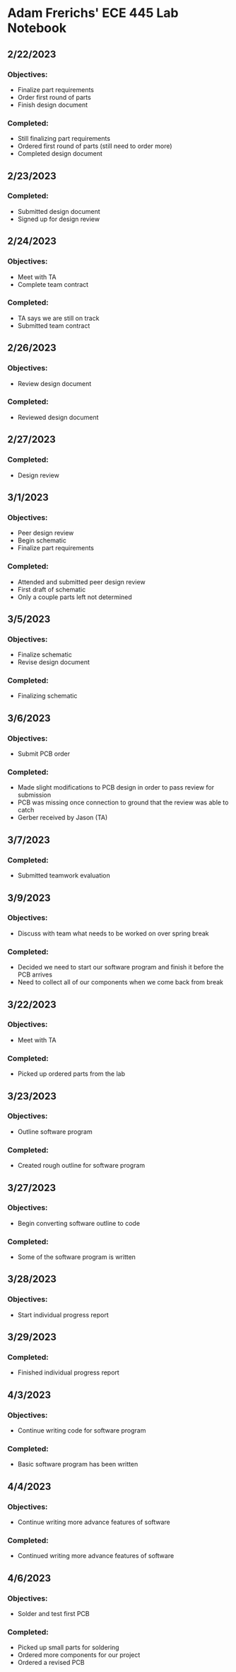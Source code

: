 # Adam Frerichs' ECE 445 Lab Notebook
## 2/22/2023
### Objectives:
- Finalize part requirements
- Order first round of parts
- Finish design document
### Completed:
- Still finalizing part requirements
- Ordered first round of parts (still need to order more)
- Completed design document

## 2/23/2023
### Completed:
- Submitted design document
- Signed up for design review

## 2/24/2023
### Objectives:
- Meet with TA
- Complete team contract
### Completed:
- TA says we are still on track
- Submitted team contract

## 2/26/2023
### Objectives:
- Review design document
### Completed:
- Reviewed design document

## 2/27/2023
### Completed:
- Design review

## 3/1/2023
### Objectives:
- Peer design review
- Begin schematic
- Finalize part requirements
### Completed:
- Attended and submitted peer design review
- First draft of schematic
- Only a couple parts left not determined

## 3/5/2023
### Objectives:
- Finalize schematic
- Revise design document
### Completed:
- Finalizing schematic

## 3/6/2023
### Objectives:
- Submit PCB order
### Completed:
- Made slight modifications to PCB design in order to pass review for submission
- PCB was missing once connection to ground that the review was able to catch
- Gerber received by Jason (TA)

## 3/7/2023
### Completed:
- Submitted teamwork evaluation

## 3/9/2023
### Objectives:
- Discuss with team what needs to be worked on over spring break
### Completed:
- Decided we need to start our software program and finish it before the PCB arrives
- Need to collect all of our components when we come back from break

## 3/22/2023
### Objectives:
- Meet with TA
### Completed:
- Picked up ordered parts from the lab

## 3/23/2023
### Objectives:
- Outline software program
### Completed:
- Created rough outline for software program

## 3/27/2023
### Objectives:
- Begin converting software outline to code
### Completed:
- Some of the software program is written

## 3/28/2023
### Objectives:
- Start individual progress report

## 3/29/2023
### Completed:
- Finished individual progress report

## 4/3/2023
### Objectives:
- Continue writing code for software program
### Completed:
- Basic software program has been written

## 4/4/2023
### Objectives:
- Continue writing more advance features of software
### Completed:
- Continued writing more advance features of software

## 4/6/2023
### Objectives:
- Solder and test first PCB
### Completed:
- Picked up small parts for soldering
- Ordered more components for our project
- Ordered a revised PCB
